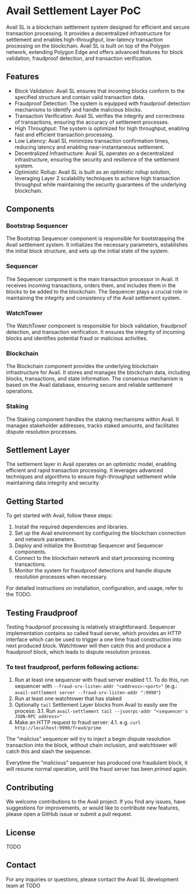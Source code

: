 # Avail Settlement Layer PoC

Avail SL is a blockchain settlement system designed for efficient and secure transaction processing. It provides a decentralized infrastructure for settlement and enables high-throughput, low-latency transaction processing on the blockchain. Avail SL is built on top of the Polygon network, extending Polygon Edge and offers advanced features for block validation, fraudproof detection, and transaction verification.

## Features

- Block Validation: Avail SL ensures that incoming blocks conform to the specified structure and contain valid transaction data.
- Fraudproof Detection: The system is equipped with fraudproof detection mechanisms to identify and handle malicious blocks.
- Transaction Verification: Avail SL verifies the integrity and correctness of transactions, ensuring the accuracy of settlement processes.
- High Throughput: The system is optimized for high throughput, enabling fast and efficient transaction processing.
- Low Latency: Avail SL minimizes transaction confirmation times, reducing latency and enabling near-instantaneous settlement.
- Decentralized Infrastructure: Avail SL operates on a decentralized infrastructure, ensuring the security and resilience of the settlement system.
- Optimistic Rollup: Avail SL is built as an optimistic rollup solution, leveraging Layer 2 scalability techniques to achieve high transaction throughput while maintaining the security guarantees of the underlying blockchain.


## Components

### Bootstrap Sequencer

The Bootstrap Sequencer component is responsible for bootstrapping the Avail settlement system. It initializes the necessary parameters, establishes the initial block structure, and sets up the initial state of the system.

### Sequencer

The Sequencer component is the main transaction processor in Avail. It receives incoming transactions, orders them, and includes them in the blocks to be added to the blockchain. The Sequencer plays a crucial role in maintaining the integrity and consistency of the Avail settlement system.

### WatchTower

The WatchTower component is responsible for block validation, fraudproof detection, and transaction verification. It ensures the integrity of incoming blocks and identifies potential fraud or malicious activities.

### Blockchain

The Blockchain component provides the underlying blockchain infrastructure for Avail. It stores and manages the blockchain data, including blocks, transactions, and state information. The consensus mechanism is based on the Avail database, ensuring secure and reliable settlement operations.

### Staking

The Staking component handles the staking mechanisms within Avail. It manages stakeholder addresses, tracks staked amounts, and facilitates dispute resolution processes.

## Settlement Layer

The settlement layer in Avail operates on an optimistic model, enabling efficient and rapid transaction processing. It leverages advanced techniques and algorithms to ensure high-throughput settlement while maintaining data integrity and security.

## Getting Started

To get started with Avail, follow these steps:

1. Install the required dependencies and libraries.
2. Set up the Avail environment by configuring the blockchain connection and network parameters.
3. Deploy and initialize the Bootstrap Sequencer and Sequencer components.
4. Connect to the blockchain network and start processing incoming transactions.
5. Monitor the system for fraudproof detections and handle dispute resolution processes when necessary.

For detailed instructions on installation, configuration, and usage, refer to the TODO.

## Testing Fraudproof

Testing fraudproof processing is relatively straightforward. Sequencer implementation contains so called fraud server, which provides an HTTP interface which can be used to trigger a one time fraud construction into next produced block. Watchtower will then catch this and produce a fraudproof block, which leads to dispute resolution process.

### To test fraudproof, perform following actions:

1. Run at least one sequencer with fraud server enabled
  1.1. To do this, run sequencer with `--fraud-srv-listen-addr "<address>:<port>"` (e.g.: `avail-settlement server --fraud-srv-listen-addr ":9990"`)
2. Run at least one watchtower that has staked
3. Optionally `tail` Settlement Layer blocks from Avail to easily see the process:
  3.1. Run `avail-settlement tail --jsonrpc-addr "<sequencer's JSON-RPC address>"`
4. Make an HTTP request to fraud server:
  4.1. e.g. `curl http://localhost:9990/fraud/prime`

The "malicius" sequencer will try to inject a begin dispute resolution transaction into the block, without chain inclusion, and watchtower will catch this and slash the sequencer.

Everytime the "malicious" sequencer has produced one fraudulent block, it will resume normal operation, until the fraud server has been _primed_ again.

## Contributing

We welcome contributions to the Avail project. If you find any issues, have suggestions for improvements, or would like to contribute new features, please open a GitHub issue or submit a pull request.

## License

TODO

## Contact

For any inquiries or questions, please contact the Avail SL development team at TODO
